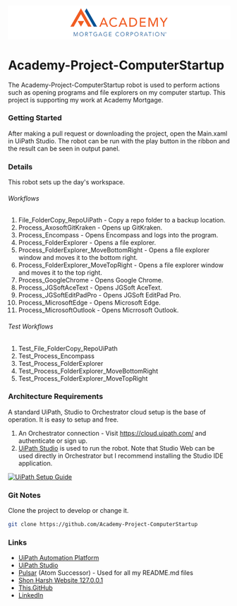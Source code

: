 ![Banner](Data/Images/Banner-Academy-Mortgage.png)

# Academy-Project-ComputerStartup

The Academy-Project-ComputerStartup robot is used to perform actions such as opening programs and file explorers on my computer startup.  This project is supporting my work at  Academy Mortgage.

### Getting Started

After making a pull request or downloading the project, open the Main.xaml in UiPath Studio.  The robot can be run with the play button in the ribbon and the result can be seen in output panel.

### Details

This robot sets up the day's workspace.

###### Workflows
1. File_FolderCopy_RepoUiPath - Copy a repo folder to a backup location.
1. Process_AxosoftGitKraken - Opens up GitKraken.
1. Process_Encompass - Opens Encompass and logs into the program.
1. Process_FolderExplorer - Opens a file explorer.
1. Process_FolderExplorer_MoveBottomRight - Opens a file explorer window and moves it to the bottom right.
1. Process_FolderExplorer_MoveTopRight - Opens a file explorer window and moves it to the top right.
1. Process_GoogleChrome - Opens Google Chrome.
1. Process_JGSoftAceText - Opens JGSoft AceText.
1. Process_JGSoftEditPadPro - Opens JGSoft EditPad Pro.
1. Process_MicrosoftEdge - Opens Microsoft Edge.
1. Process_MicrosoftOutlook - Opens Micrrosoft Outlook.

###### Test Workflows
1. Test_File_FolderCopy_RepoUiPath
1. Test_Process_Encompass
1. Test_Process_FolderExplorer
1. Test_Process_FolderExplorer_MoveBottomRight
1. Test_Process_FolderExplorer_MoveTopRight

### Architecture Requirements

A standard UiPath, Studio to Orchestrator cloud setup is the base of operation.  It is easy to setup and free.
1. An Orchestrator connection - Visit https://cloud.uipath.com/ and authenticate or sign up.
2. [UiPath Studio](https://www.uipath.com/product/studio) is used to run the robot.  Note that Studio Web can be used directly in Orchestrator but I recommend installing the Studio IDE application.

[![UiPath Setup Guide](https://shonharsh.github.io/curriculum-vitae/Images/Title-UiPath-Setup-Guide.png)](https://github.com/ShonHarsh/UiPath-SetupGuide)

### Git Notes

Clone the project to develop or change it.

```sh
git clone https://github.com/Academy-Project-ComputerStartup
```

### Links
- [UiPath Automation Platform](https://www.uipath.com/)
- [UiPath Studio](https://www.uipath.com/product/studio)
- [Pulsar](https://pulsar-edit.dev/) (Atom Successor) - Used for all my README.md files
- [Shon Harsh Website 127.0.0.1](https://shonharsh.github.io/curriculum-vitae/index.html)
- [This.GitHub](https://github.com/shonharsh)
- [LinkedIn](https://www.linkedin.com/in/shonharsh/)
